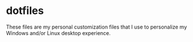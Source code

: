 # dotfiles
These files are my personal customization files that I use to personalize my Windows and/or Linux desktop experience.

